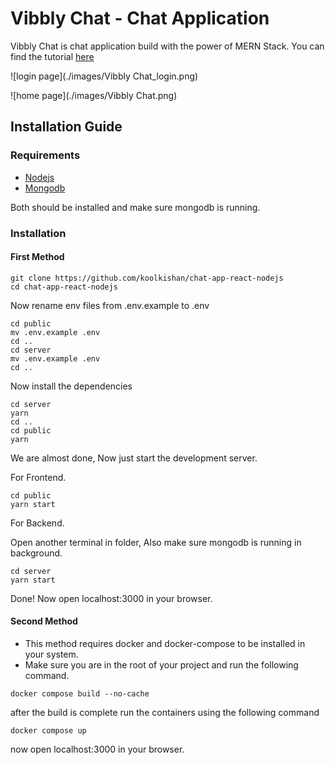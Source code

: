 # Vibbly Chat - Chat Application

Vibbly Chat is chat application build with the power of MERN Stack. You can find the tutorial [here](https://www.youtube.com/watch?v=otaQKODEUFs)

![login page](./images/Vibbly Chat_login.png)

![home page](./images/Vibbly Chat.png)

## Installation Guide

### Requirements

- [Nodejs](https://nodejs.org/en/download)
- [Mongodb](https://www.mongodb.com/docs/manual/administration/install-community/)

Both should be installed and make sure mongodb is running.

### Installation

#### First Method

```shell
git clone https://github.com/koolkishan/chat-app-react-nodejs
cd chat-app-react-nodejs
```

Now rename env files from .env.example to .env

```shell
cd public
mv .env.example .env
cd ..
cd server
mv .env.example .env
cd ..
```

Now install the dependencies

```shell
cd server
yarn
cd ..
cd public
yarn
```

We are almost done, Now just start the development server.

For Frontend.

```shell
cd public
yarn start
```

For Backend.

Open another terminal in folder, Also make sure mongodb is running in background.

```shell
cd server
yarn start
```

Done! Now open localhost:3000 in your browser.

#### Second Method

- This method requires docker and docker-compose to be installed in your system.
- Make sure you are in the root of your project and run the following command.

```shell
docker compose build --no-cache
```

after the build is complete run the containers using the following command

```shell
docker compose up
```

now open localhost:3000 in your browser.
